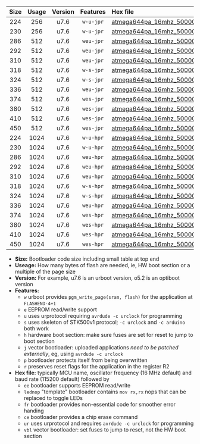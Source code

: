 |Size|Usage|Version|Features|Hex file|
|:-:|:-:|:-:|:-:|:--|
|224|256|u7.6|`w-u-jpr`|[atmega644pa_16mhz_500000bps_ur_vbl.hex](https://raw.githubusercontent.com/stefanrueger/urboot/main/bootloaders/atmega644pa/fcpu_16mhz/500000_bps/atmega644pa_16mhz_500000bps_ur_vbl.hex)|
|230|256|u7.6|`w-u-jpr`|[atmega644pa_16mhz_500000bps_lednop_ur_vbl.hex](https://raw.githubusercontent.com/stefanrueger/urboot/main/bootloaders/atmega644pa/fcpu_16mhz/500000_bps/atmega644pa_16mhz_500000bps_lednop_ur_vbl.hex)|
|286|512|u7.6|`weu-jpr`|[atmega644pa_16mhz_500000bps_ee_ur_vbl.hex](https://raw.githubusercontent.com/stefanrueger/urboot/main/bootloaders/atmega644pa/fcpu_16mhz/500000_bps/atmega644pa_16mhz_500000bps_ee_ur_vbl.hex)|
|292|512|u7.6|`weu-jpr`|[atmega644pa_16mhz_500000bps_ee_lednop_ur_vbl.hex](https://raw.githubusercontent.com/stefanrueger/urboot/main/bootloaders/atmega644pa/fcpu_16mhz/500000_bps/atmega644pa_16mhz_500000bps_ee_lednop_ur_vbl.hex)|
|310|512|u7.6|`weu-jpr`|[atmega644pa_16mhz_500000bps_ee_lednop_fr_ur_vbl.hex](https://raw.githubusercontent.com/stefanrueger/urboot/main/bootloaders/atmega644pa/fcpu_16mhz/500000_bps/atmega644pa_16mhz_500000bps_ee_lednop_fr_ur_vbl.hex)|
|318|512|u7.6|`w-s-jpr`|[atmega644pa_16mhz_500000bps_vbl.hex](https://raw.githubusercontent.com/stefanrueger/urboot/main/bootloaders/atmega644pa/fcpu_16mhz/500000_bps/atmega644pa_16mhz_500000bps_vbl.hex)|
|324|512|u7.6|`w-s-jpr`|[atmega644pa_16mhz_500000bps_lednop_vbl.hex](https://raw.githubusercontent.com/stefanrueger/urboot/main/bootloaders/atmega644pa/fcpu_16mhz/500000_bps/atmega644pa_16mhz_500000bps_lednop_vbl.hex)|
|336|512|u7.6|`weu-jpr`|[atmega644pa_16mhz_500000bps_ee_lednop_fr_ce_ur_vbl.hex](https://raw.githubusercontent.com/stefanrueger/urboot/main/bootloaders/atmega644pa/fcpu_16mhz/500000_bps/atmega644pa_16mhz_500000bps_ee_lednop_fr_ce_ur_vbl.hex)|
|374|512|u7.6|`wes-jpr`|[atmega644pa_16mhz_500000bps_ee_vbl.hex](https://raw.githubusercontent.com/stefanrueger/urboot/main/bootloaders/atmega644pa/fcpu_16mhz/500000_bps/atmega644pa_16mhz_500000bps_ee_vbl.hex)|
|380|512|u7.6|`wes-jpr`|[atmega644pa_16mhz_500000bps_ee_lednop_vbl.hex](https://raw.githubusercontent.com/stefanrueger/urboot/main/bootloaders/atmega644pa/fcpu_16mhz/500000_bps/atmega644pa_16mhz_500000bps_ee_lednop_vbl.hex)|
|410|512|u7.6|`wes-jpr`|[atmega644pa_16mhz_500000bps_ee_lednop_fr_vbl.hex](https://raw.githubusercontent.com/stefanrueger/urboot/main/bootloaders/atmega644pa/fcpu_16mhz/500000_bps/atmega644pa_16mhz_500000bps_ee_lednop_fr_vbl.hex)|
|450|512|u7.6|`wes-jpr`|[atmega644pa_16mhz_500000bps_ee_lednop_fr_ce_vbl.hex](https://raw.githubusercontent.com/stefanrueger/urboot/main/bootloaders/atmega644pa/fcpu_16mhz/500000_bps/atmega644pa_16mhz_500000bps_ee_lednop_fr_ce_vbl.hex)|
|224|1024|u7.6|`w-u-hpr`|[atmega644pa_16mhz_500000bps_ur.hex](https://raw.githubusercontent.com/stefanrueger/urboot/main/bootloaders/atmega644pa/fcpu_16mhz/500000_bps/atmega644pa_16mhz_500000bps_ur.hex)|
|230|1024|u7.6|`w-u-hpr`|[atmega644pa_16mhz_500000bps_lednop_ur.hex](https://raw.githubusercontent.com/stefanrueger/urboot/main/bootloaders/atmega644pa/fcpu_16mhz/500000_bps/atmega644pa_16mhz_500000bps_lednop_ur.hex)|
|286|1024|u7.6|`weu-hpr`|[atmega644pa_16mhz_500000bps_ee_ur.hex](https://raw.githubusercontent.com/stefanrueger/urboot/main/bootloaders/atmega644pa/fcpu_16mhz/500000_bps/atmega644pa_16mhz_500000bps_ee_ur.hex)|
|292|1024|u7.6|`weu-hpr`|[atmega644pa_16mhz_500000bps_ee_lednop_ur.hex](https://raw.githubusercontent.com/stefanrueger/urboot/main/bootloaders/atmega644pa/fcpu_16mhz/500000_bps/atmega644pa_16mhz_500000bps_ee_lednop_ur.hex)|
|310|1024|u7.6|`weu-hpr`|[atmega644pa_16mhz_500000bps_ee_lednop_fr_ur.hex](https://raw.githubusercontent.com/stefanrueger/urboot/main/bootloaders/atmega644pa/fcpu_16mhz/500000_bps/atmega644pa_16mhz_500000bps_ee_lednop_fr_ur.hex)|
|318|1024|u7.6|`w-s-hpr`|[atmega644pa_16mhz_500000bps.hex](https://raw.githubusercontent.com/stefanrueger/urboot/main/bootloaders/atmega644pa/fcpu_16mhz/500000_bps/atmega644pa_16mhz_500000bps.hex)|
|324|1024|u7.6|`w-s-hpr`|[atmega644pa_16mhz_500000bps_lednop.hex](https://raw.githubusercontent.com/stefanrueger/urboot/main/bootloaders/atmega644pa/fcpu_16mhz/500000_bps/atmega644pa_16mhz_500000bps_lednop.hex)|
|336|1024|u7.6|`weu-hpr`|[atmega644pa_16mhz_500000bps_ee_lednop_fr_ce_ur.hex](https://raw.githubusercontent.com/stefanrueger/urboot/main/bootloaders/atmega644pa/fcpu_16mhz/500000_bps/atmega644pa_16mhz_500000bps_ee_lednop_fr_ce_ur.hex)|
|374|1024|u7.6|`wes-hpr`|[atmega644pa_16mhz_500000bps_ee.hex](https://raw.githubusercontent.com/stefanrueger/urboot/main/bootloaders/atmega644pa/fcpu_16mhz/500000_bps/atmega644pa_16mhz_500000bps_ee.hex)|
|380|1024|u7.6|`wes-hpr`|[atmega644pa_16mhz_500000bps_ee_lednop.hex](https://raw.githubusercontent.com/stefanrueger/urboot/main/bootloaders/atmega644pa/fcpu_16mhz/500000_bps/atmega644pa_16mhz_500000bps_ee_lednop.hex)|
|410|1024|u7.6|`wes-hpr`|[atmega644pa_16mhz_500000bps_ee_lednop_fr.hex](https://raw.githubusercontent.com/stefanrueger/urboot/main/bootloaders/atmega644pa/fcpu_16mhz/500000_bps/atmega644pa_16mhz_500000bps_ee_lednop_fr.hex)|
|450|1024|u7.6|`wes-hpr`|[atmega644pa_16mhz_500000bps_ee_lednop_fr_ce.hex](https://raw.githubusercontent.com/stefanrueger/urboot/main/bootloaders/atmega644pa/fcpu_16mhz/500000_bps/atmega644pa_16mhz_500000bps_ee_lednop_fr_ce.hex)|

- **Size:** Bootloader code size including small table at top end
- **Useage:** How many bytes of flash are needed, ie, HW boot section or a multiple of the page size
- **Version:** For example, u7.6 is an urboot version, o5.2 is an optiboot version
- **Features:**
  + `w` urboot provides `pgm_write_page(sram, flash)` for the application at `FLASHEND-4+1`
  + `e` EEPROM read/write support
  + `u` uses urprotocol requiring `avrdude -c urclock` for programming
  + `s` uses skeleton of STK500v1 protocol; `-c urclock` and `-c arduino` both work
  + `h` hardware boot section: make sure fuses are set for reset to jump to boot section
  + `j` vector bootloader: uploaded applications *need to be patched externally*, eg, using `avrdude -c urclock`
  + `p` bootloader protects itself from being overwritten
  + `r` preserves reset flags for the application in the register R2
- **Hex file:** typically MCU name, oscillator frequency (16 MHz default) and baud rate (115200 default) followed by
  + `ee` bootloader supports EEPROM read/write
  + `lednop` "template" bootloader contains `mov rx,rx` nops that can be replaced to toggle LEDs
  + `fr` bootloader provides non-essential code for smoother error handing
  + `ce` bootloader provides a chip erase command
  + `ur` uses urprotocol and requires `avrdude -c urclock` for programming
  + `vbl` vector bootloader: set fuses to jump to reset, not the HW boot section
